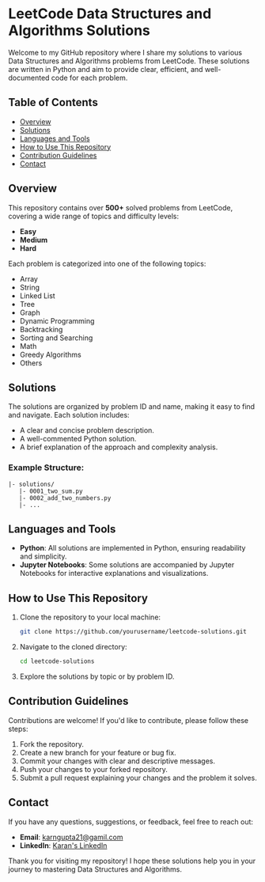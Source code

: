 # LeetCode Data Structures and Algorithms Solutions

Welcome to my GitHub repository where I share my solutions to various Data Structures and Algorithms problems from LeetCode. These solutions are written in Python and aim to provide clear, efficient, and well-documented code for each problem.

## Table of Contents

- [Overview](#overview)
- [Solutions](#solutions)
- [Languages and Tools](#languages-and-tools)
- [How to Use This Repository](#how-to-use-this-repository)
- [Contribution Guidelines](#contribution-guidelines)
- [Contact](#contact)

## Overview

This repository contains over **500+** solved problems from LeetCode, covering a wide range of topics and difficulty levels:

- **Easy**
- **Medium**
- **Hard**

Each problem is categorized into one of the following topics:

- Array
- String
- Linked List
- Tree
- Graph
- Dynamic Programming
- Backtracking
- Sorting and Searching
- Math
- Greedy Algorithms
- Others

## Solutions

The solutions are organized by problem ID and name, making it easy to find and navigate. Each solution includes:

- A clear and concise problem description.
- A well-commented Python solution.
- A brief explanation of the approach and complexity analysis.

### Example Structure:

```
|- solutions/
   |- 0001_two_sum.py
   |- 0002_add_two_numbers.py
   |- ...
```

## Languages and Tools

- **Python**: All solutions are implemented in Python, ensuring readability and simplicity.
- **Jupyter Notebooks**: Some solutions are accompanied by Jupyter Notebooks for interactive explanations and visualizations.

## How to Use This Repository

1. Clone the repository to your local machine:
   ```bash
   git clone https://github.com/yourusername/leetcode-solutions.git
   ```
2. Navigate to the cloned directory:
   ```bash
   cd leetcode-solutions
   ```
3. Explore the solutions by topic or by problem ID.

## Contribution Guidelines

Contributions are welcome! If you'd like to contribute, please follow these steps:

1. Fork the repository.
2. Create a new branch for your feature or bug fix.
3. Commit your changes with clear and descriptive messages.
4. Push your changes to your forked repository.
5. Submit a pull request explaining your changes and the problem it solves.

## Contact

If you have any questions, suggestions, or feedback, feel free to reach out:

- **Email**: karngupta21@gamil.com
- **LinkedIn**: [Karan's LinkedIn](https://www.linkedin.com/in/karan-b1642a9a/)

Thank you for visiting my repository! I hope these solutions help you in your journey to mastering Data Structures and Algorithms.
